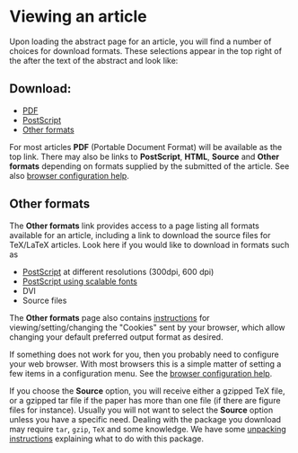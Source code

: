 # Viewing an article

Upon loading the abstract page for an article, you will find a number of
choices for download formats. These selections appear in the top right
of the after the text of the abstract and look like:

Download:
---------

-   [PDF](https://arxiv.org/pdf/hep-th/9901001v3)
-   [PostScript](https://arxiv.org/ps/hep-th/9901001v3)
-   [Other formats](https://arxiv.org/format/hep-th/9901001v3)

For most articles **PDF** (Portable Document Format) will be available
as the top link. There may also be links to **PostScript**, **HTML**,
**Source** and **Other formats** depending on formats supplied by the
submitted of the article. See also [browser configuration
help](config_browser.md).

<span id="other"></span>

Other formats
-------------

The **Other formats** link provides access to a page listing all formats
available for an article, including a link to download the source files
for TeX/LaTeX articles. Look here if you would like to download in
formats such as

-   [PostScript](psvariants.md) at different resolutions (300dpi, 600 dpi)
-   [PostScript using scalable fonts](type1linux.md)
-   DVI
-   Source files

The **Other formats** page also contains [instructions](https://arxiv.org/cookies) for
viewing/setting/changing the "Cookies" sent by your browser, which allow
changing your default preferred output format as desired.

If something does not work for you, then you probably need to configure
your web browser. With most browsers this is a simple matter of setting
a few items in a configuration menu. See the [browser configuration
help](config_browser.md).

If you choose the **Source** option, you will receive either a gzipped
TeX file, or a gzipped tar file if the paper has more than one file (if
there are figure files for instance). Usually you will not want to
select the **Source** option unless you have a specific need. Dealing
with the package you download may require `tar`, `gzip`, `TeX` and some
knowledge. We have some [unpacking instructions](unpack.md) explaining what
to do with this package.
